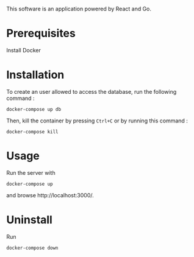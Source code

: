 This software is an application powered by React and Go.

# Prerequisites
Install Docker

# Installation
To create an user allowed to access the database, run the following command :
```
docker-compose up db
```

Then, kill the container by pressing `Ctrl+C` or by running this command :
```
docker-compose kill
```

# Usage
Run the server with
```
docker-compose up
```
and browse http://localhost:3000/.

# Uninstall
Run 
```
docker-compose down
```
